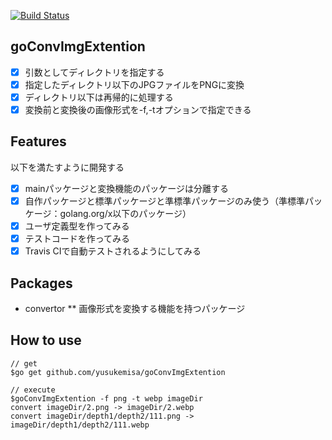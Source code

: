 [![Build Status](https://travis-ci.org/yusukemisa/goConvImgExtention.svg?branch=master)](https://travis-ci.org/yusukemisa/goConvImgExtention)

## goConvImgExtention
* [x] 引数としてディレクトリを指定する
* [x] 指定したディレクトリ以下のJPGファイルをPNGに変換
* [x] ディレクトリ以下は再帰的に処理する
* [x] 変換前と変換後の画像形式を-f,-tオプションで指定できる

## Features
以下を満たすように開発する
* [x] mainパッケージと変換機能のパッケージは分離する
* [x] 自作パッケージと標準パッケージと準標準パッケージのみ使う（準標準パッケージ：golang.org/x以下のパッケージ）
* [x] ユーザ定義型を作ってみる
* [x] テストコードを作ってみる
* [x] Travis CIで自動テストされるようにしてみる

## Packages
* convertor
** 画像形式を変換する機能を持つパッケージ

## How to use

```
// get
$go get github.com/yusukemisa/goConvImgExtention

// execute
$goConvImgExtention -f png -t webp imageDir
convert imageDir/2.png -> imageDir/2.webp
convert imageDir/depth1/depth2/111.png -> imageDir/depth1/depth2/111.webp
```
